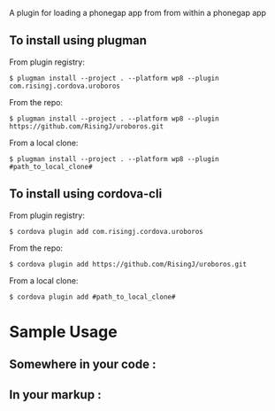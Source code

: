 A plugin for loading a phonegap app from from within a phonegap app


To install using plugman
---
    
From plugin registry:
    
    $ plugman install --project . --platform wp8 --plugin com.risingj.cordova.uroboros

From the repo:
    
    $ plugman install --project . --platform wp8 --plugin https://github.com/RisingJ/uroboros.git

From a local clone:
    
    $ plugman install --project . --platform wp8 --plugin #path_to_local_clone#

To install using cordova-cli
---

From plugin registry:

    $ cordova plugin add com.risingj.cordova.uroboros

From the repo:

    $ cordova plugin add https://github.com/RisingJ/uroboros.git

From a local clone:

    $ cordova plugin add #path_to_local_clone#      

Sample Usage 
===

Somewhere in your code :
---



In your markup :
---


